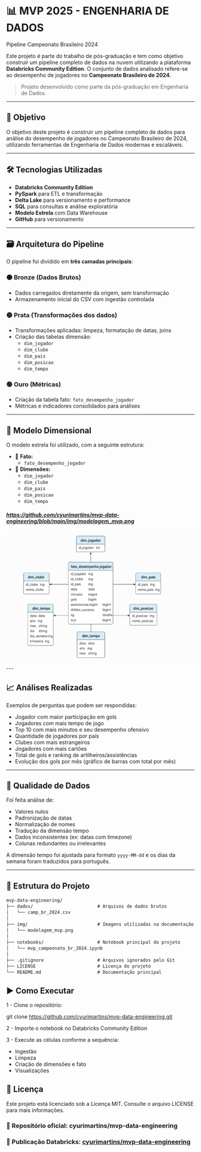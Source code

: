 # 📊 MVP 2025 - ENGENHARIA DE DADOS
Pipeline Campeonato Brasileiro 2024

Este projeto é parte do trabalho de pós-graduação e tem como objetivo construir um pipeline completo de dados na nuvem utilizando a plataforma **Databricks Community Edition**. O conjunto de dados analisado refere-se ao desempenho de jogadores no **Campeonato Brasileiro de 2024**.

> Projeto desenvolvido como parte da pós-graduação em Engenharia de Dados.

---

## 🎯 Objetivo

O objetivo deste projeto é construir um pipeline completo de dados para análise do desempenho de jogadores no Campeonato Brasileiro de 2024, utilizando ferramentas de Engenharia de Dados modernas e escaláveis.

---

## 🛠️ Tecnologias Utilizadas

- **Databricks Community Edition**
- **PySpark** para ETL e transformação
- **Delta Lake** para versionamento e performance
- **SQL** para consultas e análise exploratória
- **Modelo Estrela** com Data Warehouse
- **GitHub** para versionamento

---

## 🗃️ Arquitetura do Pipeline

O pipeline foi dividido em **três camadas principais**:

### 🟠 Bronze (Dados Brutos)
- Dados carregados diretamente da origem, sem transformação
- Armazenamento inicial do CSV com ingestão controlada

### 🟡 Prata (Transformações dos dados)
- Transformações aplicadas: limpeza, formatação de datas, joins
- Criação das tabelas dimensão:
  - `dim_jogador`
  - `dim_clube`
  - `dim_pais`
  - `dim_posicao`
  - `dim_tempo`

### 🟢 Ouro (Métricas)
- Criação da tabela fato: `fato_desempenho_jogador`
- Métricas e indicadores consolidados para análises

---

## 🧠 Modelo Dimensional

O modelo estrela foi utilizado, com a seguinte estrutura:

- 🎯 **Fato:**
  - `fato_desempenho_jogador`
- 🌟 **Dimensões:**
  - `dim_jogador`
  - `dim_clube`
  - `dim_pais`
  - `dim_posicao`
  - `dim_tempo`

##### https://github.com/cyurimartins/mvp-data-engineering/blob/main/img/modelagem_mvp.png

<p align="center">
  <img src="img/modelagem_mvp.png" alt="Modelo Dimensional" width="600"/>
</p>
---

## 📈 Análises Realizadas

Exemplos de perguntas que podem ser respondidas:

- Jogador com maior participação em gols
- Jogadores com mais tempo de jogo
- Top 10 com mais minutos e seu desempenho ofensivo
- Quantidade de jogadores por país
- Clubes com mais estrangeiros
- Jogadores com mais cartões
- Total de gols e ranking de artilheiros/assistências
- Evolução dos gols por mês (gráfico de barras com total por mês)

---

## 🧪 Qualidade de Dados

Foi feita análise de:
- Valores nulos
- Padronização de datas
- Normalização de nomes
- Tradução da dimensão tempo
- Dados inconsistentes (ex: datas com timezone)
- Colunas redundantes ou irrelevantes

A dimensão tempo foi ajustada para formato `yyyy-MM-dd` e os dias da semana foram traduzidos para português.

---

## 📂 Estrutura do Projeto

```
mvp-data-engineering/
├── dados/                        # Arquivos de dados brutos
│   └── camp_br_2024.csv
│
├── img/                          # Imagens utilizadas na documentação
│   └── modelagem_mvp.png
│
├── notebooks/                    # Notebook principal do projeto
│   └── mvp_campeonato_br_2024.ipynb
│
├── .gitignore                    # Arquivos ignorados pelo Git
├── LICENSE                       # Licença do projeto
└── README.md                     # Documentação principal
```





## ▶️ Como Executar

1 - Clone o repositório:

git clone https://github.com/cyurimartins/mvp-data-engineering.git

2 - Importe o notebook no Databricks Community Edition

3 - Execute as células conforme a sequência:

- Ingestão
- Limpeza
- Criação de dimensões e fato
- Visualizações

## 📄 Licença
Este projeto está licenciado sob a Licença MIT. Consulte o arquivo LICENSE para mais informações.

### 🔗 Repositório oficial: cyurimartins/mvp-data-engineering
### 🔗 Publicação Databricks: [cyurimartins/mvp-data-engineering](https://databricks-prod-cloudfront.cloud.databricks.com/public/4027ec902e239c93eaaa8714f173bcfc/2901160332205419/2815362119945264/6510660432633837/latest.html)

